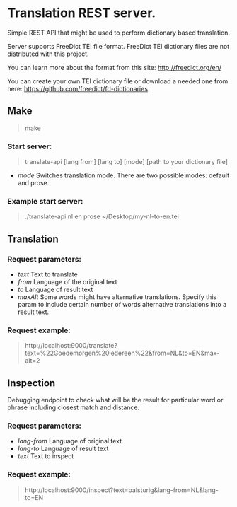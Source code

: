 #  Translation REST server.

Simple REST API that might be used to perform dictionary based translation.

Server supports FreeDict TEI file format.
FreeDict TEI dictionary files are not distributed with this project.

You can learn more about the format from this site: http://freedict.org/en/

You can create your own TEI dictionary file or download a needed one from here: https://github.com/freedict/fd-dictionaries

## Make
 > make

### Start server:
 > translate-api [lang from] [lang to] [mode] [path to your dictionary file]
- *mode* Switches translation mode. There are two possible modes: default and prose.

### Example start server:
> ./translate-api nl en prose ~/Desktop/my-nl-to-en.tei

## Translation

### Request parameters:
- *text*    Text to translate
- *from*    Language of the original text 
- *to*      Language of result text
- *maxAlt* Some words might have alternative translations. Specify this param to include certain number of
            words alternative translations into a result text.

### Request example:
> http://localhost:9000/translate?text=%22Goedemorgen%20iedereen%22&from=NL&to=EN&max-alt=2

## Inspection

Debugging endpoint to check what will be the result for particular word or phrase including closest match and distance.

### Request parameters:
- *lang-from* Language of original text
- *lang-to* Language of result text
- *text* Text to inspect

### Request example:
> http://localhost:9000/inspect?text=balsturig&lang-from=NL&lang-to=EN
